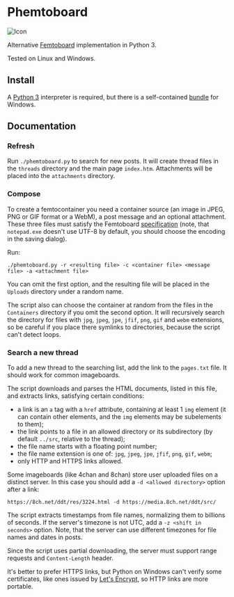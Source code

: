 Phemtoboard
===========

![Icon](http://s33.postimg.org/bgdkmdvhr/icon.png)

Alternative [Femtoboard](https://github.com/femtoboard/femtoboard/) implementation in Python 3.

Tested on Linux and Windows.

Install
-------

A [Python 3](https://www.python.org/) interpreter is required, but there is a self-contained [bundle](https://github.com/ob2Eopai/Phemtoboard/releases) for Windows.

Documentation
-------------

### Refresh

Run `./phemtoboard.py` to search for new posts. It will create thread files in the `threads` directory and the main page `index.htm`. Attachments will be placed into the `attachments` directory.

### Compose

To create a femtocontainer you need a container source (an image in JPEG, PNG or GIF format or a WebM), a post message and an optional attachment. These three files must satisfy the Femtoboard [specification](https://github.com/femtoboard/femtoboard/blob/master/README.md) (note, that `notepad.exe` doesn't use UTF-8 by default, you should choose the encoding in the saving dialog).

Run:

```
./phemtoboard.py -r <resulting file> -c <container file> <message file> -a <attachment file>
```

You can omit the first option, and the resulting file will be placed in the `Uploads` directory under a random name.

The script also can choose the container at random from the files in the `Containers` directory if you omit the second option. It will recursively search the directory for files with `jpg`, `jpeg`, `jpe`, `jfif`, `png`, `gif` and `webm` extensions, so be careful if you place there symlinks to directories, because the script can't detect loops.

### Search a new thread

To add a new thread to the searching list, add the link to the `pages.txt` file. It should work for common imageboards.

The script downloads and parses the HTML documents, listed in this file, and extracts links, satisfying certain conditions:
- a link is an `a` tag with a `href` attribute, containing at least 1 `img` element (it can contain other elements, and the `img` elements may be subelements to them);
- the link points to a file in an allowed directory or its subdirectory (by default `../src`, relative to the thread);
- the file name starts with a floating point number;
- the file name extension is one of: `jpg`, `jpeg`, `jpe`, `jfif`, `png`, `gif`, `webm`;
- only HTTP and HTTPS links allowed.

Some imageboards (like 4chan and 8chan) store user uploaded files on a distinct server. In this case you should add a `-d <allowed directory>` option after a link:

```
https://8ch.net/ddt/res/3224.html -d https://media.8ch.net/ddt/src/
```

The script extracts timestamps from file names, normalizing them to billions of seconds. If the server's timezone is not UTC, add a `-z <shift in seconds>` option. Note, that the server can use different timezones for file names and dates in posts.

Since the script uses partial downloading, the server must support range requests and `Content-Length` header.

It's better to prefer HTTPS links, but Python on Windows can't verify some certificates, like ones issued by [Let's Encrypt](https://letsencrypt.org/), so HTTP links are more portable.
